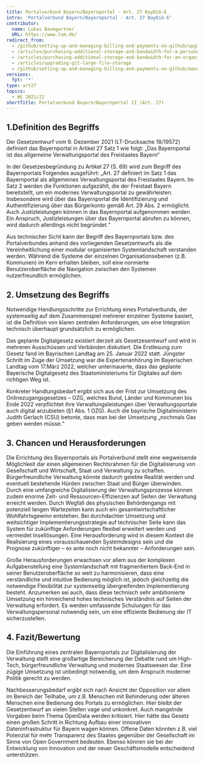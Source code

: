 ```yaml
---
title: Portalverbund Bayern/Bayernportal - Art. 27 BayDiG-E
intro: 'Portalverbund Bayern/Bayernportal - Art. 27 BayDiG-E'
contributor:
  name: Lukas Baumgartner 
  URL: https://www.tum.de/
redirect_from:
  - /github/setting-up-and-managing-billing-and-payments-on-github/upgrading-git-large-file-storage
  - /articles/purchasing-additional-storage-and-bandwidth-for-a-personal-account/
  - /articles/purchasing-additional-storage-and-bandwidth-for-an-organization/
  - /articles/upgrading-git-large-file-storage
  - /github/setting-up-and-managing-billing-and-payments-on-github/managing-billing-for-git-large-file-storage/upgrading-git-large-file-storage
versions:
  fpt: '*'
type: art27
topics:
  - WS 2021/22
shortTitle: Portalverbund Bayern/Bayernportal II (Art. 27)
---
```


## 1.Definition des Begriffs

Der Gesetzentwurf vom 9. Dezember 2021 (LT-Drucksache 18/19572) definiert das Bayernportal in Artikel 27 Satz 1 wie folgt: „Das Bayernportal ist das allgemeine Verwaltungsportal des Freistaates Bayern“  

In der Gesetzesbegründung zu Artikel 27 (S. 69) wird zum Begriff des Bayernportals Folgendes ausgeführt: 
„Art. 27 definiert im Satz 1 das Bayernportal als allgemeines Verwaltungsportal des Freistaates Bayern. Im Satz 2 werden die Funktionen aufgezählt, die der Freistaat Bayern bereitstellt, um ein modernes Verwaltungsportal zu gewährleisten. Insbesondere wird über das Bayernportal die Identifizierung und Authentifizierung über das Bürgerkonto gemäß Art. 29 Abs. 2 ermöglicht. Auch Justizleistungen können in das Bayernportal aufgenommen werden. Ein Anspruch, Justizleistungen über das Bayernportal abrufen zu können, wird dadurch allerdings nicht begründet.“

Aus technischer Sicht kann der Begriff des Bayernportals bzw. des Portalverbundes anhand des vorliegenden Gesetzentwurfs als die Vereinheitlichung einer modular organisierten Systemlandschaft verstanden werden. Während die Systeme der einzelnen Organisationsebenen (z.B. Kommunen) im Kern erhalten bleiben, soll eine normierte Benutzeroberfläche die Navigation zwischen den Systemen nutzerfreundlich ermöglichen. 

## 2. Umsetzung des Begriffs

Notwendige Handlungsschritte zur Errichtung eines Portalverbunds, der systemseitig auf dem Zusammenspiel mehrerer einzelner Systeme basiert, ist die Definition von klaren zentralen Anforderungen, um eine Integration technisch überhaupt grundsätzlich zu ermöglichen. 

Das geplante Digitalgesetz existiert derzeit als Gesetzesentwurf und wird in mehreren Ausschüssen und Verbänden diskutiert. Die Erstlesung zum Gesetz fand im Bayrischen Landtag am 25. Januar 2022 statt. Jüngster Schritt im Zuge der Umsetzung war die Expertenanhörung im Bayerischen Landtag vom 17.März 2022, welcher untermauerte, dass das geplante Bayerische Digitalgesetz des Staatsministeriums für Digitales auf dem richtigen Weg ist. 

Konkreter Handlungsbedarf ergibt sich aus der Frist zur Umsetzung des Onlinezugangsgesetzes – OZG, welches Bund, Länder und Kommunen bis Ende 2022 verpflichtet ihre Verwaltungsleistungen über Verwaltungsportale auch digital anzubieten (§1 Abs. 1 OZG). Auch die bayrische Digitalministerin Judith Gerlach (CSU) betonte, dass man bei der Umsetzung „nochmals Gas geben werden müsse.“

## 3. Chancen und Herausforderungen

Die Errichtung des Bayernportals als Portalverbund stellt eine wegweisende Möglichkeit dar einen allgemeinen Rechtsrahmen für die Digitalisierung von Gesellschaft und Wirtschaft, Staat und Verwaltung zu schaffen. Bürgerfreundliche Verwaltung könnte dadurch gelebte Realität werden und eventuell bestehende Hürden zwischen Staat und Bürger überwinden. Durch eine umfangreiche Digitalisierung der Verwaltungsprozesse können zudem enorme Zeit- und Ressourcen-Effizienzen auf Seiten der Verwaltung erreicht werden. Durch Wegfall des physischen Behördengangs mit potenziell langen Wartezeiten kann auch ein gesamtwirtschaftlicher Wohlfahrtsgewinn entstehen.
Bei durchdachter Umsetzung und weitsichtiger Implementierungsstrategie auf technischer Seite kann das System für zukünftige Anforderungen flexibel erweitert werden und vermeidet Insellösungen. Eine Herausforderung wird in diesem Kontext die Realisierung eines vorausschauenden Systemdesigns sein und die Prognose zukünftiger – ex ante noch nicht bekannter – Anforderungen sein.

Große Herausforderungen erwachsen vor allem aus der komplexen Aufgabenstellung eine Systemlandschaft mit fragmentiertem Back-End in seiner Benutzeroberfläche so weit zu harmonisieren, dass eine verständliche und intuitive Bedienung möglich ist, jedoch gleichzeitig die notwendige Flexibilität zur systemseitig übergreifenden Implementierung besteht. Anzumerken sei auch, dass diese technisch sehr ambitionierte Umsetzung ein hinreichend hohes technisches Verständnis auf Seiten der Verwaltung erfordert. Es werden umfassende Schulungen für das Verwaltungspersonal notwendig sein, um eine effiziente Bedienung der IT sicherzustellen.

## 4. Fazit/Bewertung

Die Einführung eines zentralen Bayernportals zur Digitalisierung der Verwaltung stellt eine großartige Bereicherung der Debatte rund um High-Tech, bürgerfreundliche Verwaltung und modernes Staatswesen dar. Eine zügige Umsetzung ist unbedingt notwendig, um dem Anspruch moderner Politik gerecht zu werden. 

Nachbesserungsbedarf ergibt sich nach Ansicht der Opposition vor allem im Bereich der Teilhabe, um z.B. Menschen mit Behinderung oder älteren Menschen eine Bedienung des Portals zu ermöglichen. Hier bleibt der Gesetzentwurf an vielen Stellen vage und unkonkret. 
Auch mangelnde Vorgaben beim Thema OpenData werden kritisiert. Hier hätte das Gesetz einen großen Schritt in Richtung Aufbau einer innovativen Dateninfrastruktur für Bayern wagen können. Offene Daten könnten z.B. viel Potenzial für mehr Transparenz des Staates gegenüber der Gesellschaft im Sinne von Open Government bedeuten. Ebenso können sie bei der Entwicklung von Innovation und der neuer Geschäftsmodelle entscheidend unterstützen.
